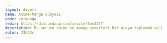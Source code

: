 ```yaml
---
layout: divert
name: Anime-Manga Dünyası
code: animanga
redir: https://discordapp.com/invite/5ueJ2tT
description: Bu sunucu anime ve manga severleri bir araya toplamak ve kaliteli bir sohbet ortamının sağlamak için kurulmuştur.
color: 23b43c
---
```

